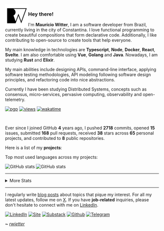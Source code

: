 <img align="left" width="15%" src="./icon.png">

### Hey there!

I'm **Maurício Witter**, I am a software developer from Brazil, currently living in the city of Constantina. I love functional programming to create beautiful compositions that form declarative code. Additionally, I like contributing to open-source to create tools that help everyone.

My main knowledge in technologies are **Typescript**, **Node**, **Docker**, **React**, **Svelte**. I am also comfortable using **Vue**, **Golang** and **Java**. Nowadays, I am studying **Rust** and **Elixir**.

My main abilities include designing APIs, command-line interface, applying software testing methodologies, API modeling following software design principles, and refactoring code into nice abstractions.

Currently I have been studying Distributed Systems, concepts such as consensus, micro-services, pervasive computing, observability and open-telemetry.

[![pgp](https://img.shields.io/badge/gpg-2F4A8C59535F3EDA-313131?style=flat&labelColor=545454&color=313131)](https://github.com/rwietter.gpg) [![views](https://komarev.com/ghpvc/?username=rwietter&style=flat&color=313131&label=views)](https://github.com/rwietter) [![wakatime](https://wakatime.com/badge/user/6a826599-f069-465f-81bf-4438e4f54426.svg?style=flat-square)](https://wakatime.com/@6a826599-f069-465f-81bf-4438e4f54426?style=for-the-badge)


<br>

Ever since I joined GitHub **4** years ago, I pushed **2718** commits, opened **15** issues, submitted **168** pull requests, received **38** stars across **65** personal projects, and contributed to **8** public repositories.

Here is a list of my **projects**:

Top most used languages across my projects:

<div>
    <img width="55%" alt="GitHub stats" src="https://github-readme-stats.vercel.app/api/wakatime?username=rwietter&layout=compact&langs_count=6"/>
    <img width="44%" alt="GitHub stats" src="https://github-readme-stats.vercel.app/api?username=rwietter&show_icons=true&count_private=true&hide_border=true"/>
</div>

<hr />

  <details closed>
    <summary> More Stats </summary>
      <img width="100%"alt="GitHub stats" src="https://github-readme-streak-stats.herokuapp.com/?user=rwietter&theme=default&hide_border=false"/>
      <img width="100%" alt="used programming languages statistics" src="https://github-readme-stats.vercel.app/api/top-langs/?username=rwietter&langs_count=15&layout=compact&exclude_repo=dotfs,blog-posts,dotfiles-bspwm"/>
  </details>

<hr />

I regularly write [blog posts](https://rwietterc.xyz/blog) about topics that pique my interest. For all my latest updates, follow me on [X](https://x.com/rwietter). If you have **job-related** inquiries, please don't hesitate to connect with me on [LinkedIn](https://www.linkedin.com/in/rwietter/).

<div>

  [![LinkedIn](https://img.shields.io/badge/linkedin-%230077B5.svg?style=for-the-badge&logo=linkedin&logoColor=white)](https://www.linkedin.com/in/rwietter/)
  [![Site](https://img.shields.io/badge/-Site-000?style=for-the-badge&logo=medium&logoColor=fff)](https://rwietterc.xyz)
  [![Substack](https://img.shields.io/badge/-Substack-fff?style=for-the-badge&logo=substack&logoColor=orange)](https://rwietter.substack.com)
  [![Github](https://img.shields.io/badge/github-%23181717.svg?style=for-the-badge&logo=github&logoColor=white)](https://github.com/rwietter)
  [![Telegram](https://img.shields.io/badge/-Telegram-007ACC?style=for-the-badge&logo=telegram&logoColor=white)](https://telegram.me/rwietter)

</div>

**~** [_rwietter_](https://rwietterc.xyz/)
